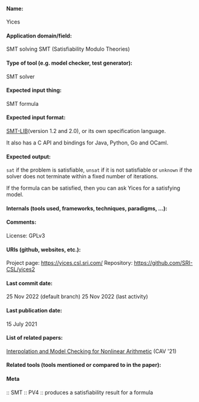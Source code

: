 #### Name:
Yices

#### Application domain/field:
SMT solving
SMT (Satisfiability Modulo Theories)

#### Type of tool (e.g. model checker, test generator):
SMT solver

#### Expected input thing:
SMT formula

#### Expected input format:
[SMT-LIB](../../../Formats/SMT-LIB.md)(version 1.2 and 2.0), or its own specification language.

It also has a C API and bindings for Java, Python, Go and OCaml.

#### Expected output:
`sat` if the problem is satisfiable, `unsat` if it is not satisfiable or `unknown` if the solver does not terminate within a fixed number of iterations.

If the formula can be satisfied, then you can ask Yices for a satisfying model.

#### Internals (tools used, frameworks, techniques, paradigms, ...):

#### Comments:
License: GPLv3

#### URIs (github, websites, etc.):
Project page: https://yices.csl.sri.com/
Repository: https://github.com/SRI-CSL/yices2

#### Last commit date:
25 Nov 2022 (default branch)
25 Nov 2022 (last activity)

#### Last publication date:
15 July 2021

#### List of related papers:
[Interpolation and Model Checking for Nonlinear Arithmetic](https://doi.org/10.1007/978-3-030-81688-9_13) (CAV '21)

#### Related tools (tools mentioned or compared to in the paper):

#### Meta
:: SMT
:: PV4 :: produces a satisfiability result for a formula
